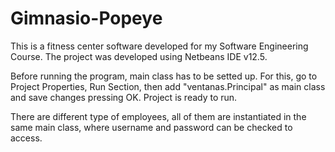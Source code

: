 # Gimnasio-Popeye
This is a fitness center software developed for my Software Engineering Course.
The project was developed using Netbeans IDE v12.5.

Before running the program, main class has to be setted up.
For this, go to Project Properties, Run Section, then add "ventanas.Principal" as main class and save changes pressing OK. 
Project is ready to run.

There are different type of employees, all of them are instantiated in the same main class, where username and password can be checked to access. 
